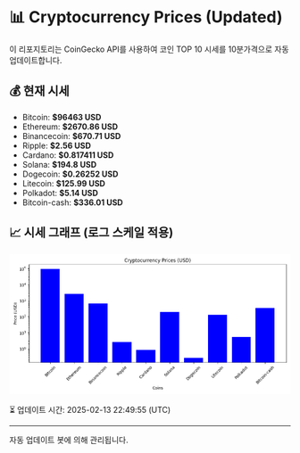 
# 📊 Cryptocurrency Prices (Updated)

이 리포지토리는 CoinGecko API를 사용하여 코인 TOP 10 시세를 10분가격으로 자동 업데이트합니다.

## 💰 현재 시세
- Bitcoin: **$96463 USD**
- Ethereum: **$2670.86 USD**
- Binancecoin: **$670.71 USD**
- Ripple: **$2.56 USD**
- Cardano: **$0.817411 USD**
- Solana: **$194.8 USD**
- Dogecoin: **$0.26252 USD**
- Litecoin: **$125.99 USD**
- Polkadot: **$5.14 USD**
- Bitcoin-cash: **$336.01 USD**

## 📈 시세 그래프 (로그 스케일 적용)
![Crypto Prices](crypto_prices.png)

⏳ 업데이트 시간: 2025-02-13 22:49:55 (UTC)

---
자동 업데이트 봇에 의해 관리됩니다.
